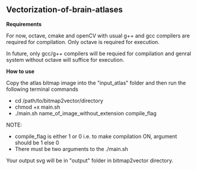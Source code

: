 Vectorization-of-brain-atlases
--------------------------------

**Requirements**

For now, octave, cmake and openCV with usual g++ and gcc compilers are required for compilation.
Only octave is required for execution.

In future, only gcc/g++ compilers will be requied for compilation and genral system without octave will suffice for execution.

**How to use**

Copy the atlas bitmap image into the "input_atlas" folder and then run the following terminal commands

- cd /path/to/bitmap2vector/directory
- chmod +x main.sh
- ./main.sh name_of_image_without_extension compile_flag

NOTE:
- compile_flag is either 1 or 0 i.e. to make compilation ON, argument should be 1 else 0
- There must be two arguments to the ./main.sh

Your output svg will be in "output" folder in bitmap2vector directory.